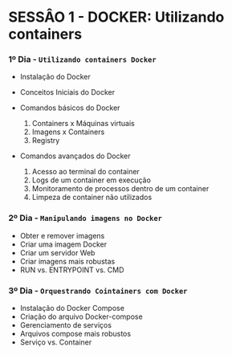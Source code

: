 # SESSÂO 1 - DOCKER: Utilizando containers

### **1º Dia** - `Utilizando containers Docker`

* Instalação do Docker
* Conceitos Iniciais do Docker
* Comandos básicos do Docker

  1. Containers x Máquinas virtuais
  2. Imagens x Containers
  3. Registry
* Comandos avançados do Docker

  1. Acesso ao terminal do container
  2. Logs de um container em execução
  3. Monitoramento de processos dentro de um container
  4. Limpeza de container não utilizados


### **2º Dia** - `Manipulando imagens no Docker`

* Obter e remover imagens
* Criar uma imagem Docker
* Criar um servidor Web
* Criar imagens mais robustas
* RUN vs. ENTRYPOINT vs. CMD


### **3º Dia** - `Orquestrando Cointainers com Docker`

* Instalação do Docker Compose
* Criação do arquivo Docker-compose
* Gerenciamento de serviços
* Arquivos compose mais robustos
* Serviço vs. Container

